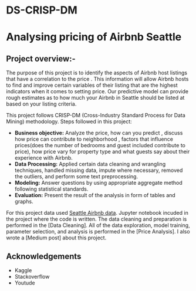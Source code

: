 # DS-CRISP-DM
# Analysing pricing of Airbnb Seattle
## Project overview:-
The purpose of this project is to identify the aspects of Airbnb host listings that have a correlation to the price . This information will allow Airbnb hosts to find and improve certain variables of their listing that are the highest indicators when it comes to setting price. Our predictive model can provide rough estimates as to how much your Airbnb in Seattle should be listed at based on your listing criteria. 

This project follows CRISP-DM (Cross-Industry Standard Process for Data Mining) methodology. Steps followed in this project:
*	**Business objective:** Analyze the price, how can you predict , discuss how price can contribute to neighborhood , factors that influence prices(does the number of bedrooms and guest included contribute to price), how price vary for property type and what guests say about their experience with Airbnb.
*	**Data Processing:** Applied certain data cleaning and wrangling techniques, handled missing data, impute where necessary, removed the outliers, and perform some text preprocessing.
*	**Modeling:** Answer questions by using appropriate aggregate method following statistical standards.
*	**Evaluation:** Present the result of the analysis in form of tables and graphs.


For this project data used [Seattle Airbnb data](https://www.kaggle.com/airbnb/seattle/data). Jupyter notebook incuded in the project where the code is written. The data cleaning and preparation is performed in the [Data Cleaning]. All of the data exploration, model training, parameter selection, and analysis is performed in the [Price Analysis]. I also wrote a [Medium post] about this project.


## Acknowledgements
*	Kaggle
*	Stackoverflow
*	Youtude
